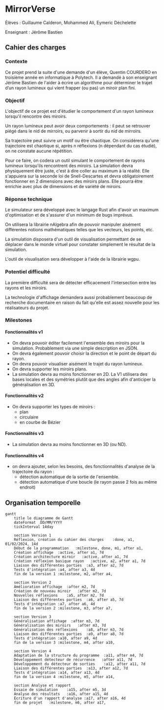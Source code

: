 # MirrorVerse

Élèves : Guillaume Calderon, Mohammed Ali, Eymeric Déchelette

Enseignant : Jérôme Bastien

## Cahier des charges

### Contexte

Ce projet prend la suite d'une demande d'un élève, Quentin COURDERO en troisième année en informatique à Polytech. Il a demandé à son enseignant Jérôme Bastien  de l'aider à écrire un algorithme pour déterminer le trajet d’un rayon lumineux qui vient frapper (ou pas) un miroir plan fini. 

### Objectif

L'objectif de ce projet est d'étudier le comportement d'un rayon lumineux lorsqu'il rencontre des miroirs.

Un rayon lumineux peut avoir deux comportements : il peut se retrouver piégé dans le nid de mirroirs, ou parvenir à sortir du nid de mirroirs.

Sa trajectoire peut suivre un motif ou être chaotique.
On considérera qu'une trajectoire est chaotique si, après n réflexions (n dépendant du cas étudié), on ne constate aucune répétition.

Pour ce faire, on codera un outil simulant le comportement de rayons lumineux lorsqu'ils rencontrent des miroirs.
La simulation devra physiquement être juste, c'est à dire coller au maximum à la réalité.
Elle s'appuiera sur la seconde loi de Snell-Descartes et devra obligatoirement fonctionner en 2 dimensions avec des miroirs plans.
Elle pourra être enrichie avec plus de dimensions et de variété de miroirs.

### Réponse technique

Le simulateur sera développé avec le langage Rust afin d'avoir un maximum d'optimisation et de s'assurer d'un minimum de bugs imprévus.

On utilisera la librairie nAlgebra afin de pouvoir manipuler aisément différentes notions mathématiques telles que les vecteurs, les points, etc.

La simulation disposera d'un outil de visualisation permettant de se déplacer dans le monde virtuel pour constater simplement le résultat de la simulation.

L'outil de visualisation sera développer à l'aide de la librairie wgpu.

### Potentiel difficulté

La première difficulté sera de détecter efficacement l'intersection entre les rayons et les miroirs.

La technologie d'affichage demandera aussi probablement beaucoup de recherche documentaire en raison du fait qu'elle est assez nouvelle pour les réalisateurs du projet.


### Milestones

#### Fonctionnalités v1

- On devra pouvoir éditer facilement l'ensemble des miroirs pour la simulation. Probablement via une simple description en JSON.
- On devra également pouvoir choisir la direction et le point de départ du rayon.
- On devra pouvoir visualiser aisément le trajet du rayon lumineux.
- On devra supporter les miroirs plans.
- La simulation devra au moins fonctionner en 2D.
 La V1 utilisera des bases locales et des symétries plutôt que des angles afin d'anticiper la généralisation en 3D.


#### Fonctionnalités v2

- On devra supporter les types de miroirs :
    + plan
    + circulaire
    + en courbe de Bézier

#### Fonctionnalités v3

- La simulation devra au moins fonctionner en 3D (ou ND).

#### Fonctionnalités v4

- on devra ajouter, selon les besoins, des fonctionnalités d'analyse de la trajectoire du rayon :
    + détection automatique de la sortie de l'ensemble.
    + détection automatique d'une boucle (le rayon passe 2 fois au même endroit)

## Organisation temporelle

```mermaid
gantt
    title le diagramme de Gantt
    dateFormat  DD/MM/YYYY
    tickInterval 14day

    section Version 1
    Réflexion, création du cahier des charges    :done, a1, 01/02/2024, 14d
    Début de la programmation   :milestone, done, m1, after a1,
    Création affichage  :active, after a1, 7d
    Création architecture miroir   :active, after a1, 7d
    Création réflexion basique rayon   :active, a2, after a1, 7d
    Liaison des différentes parties  :a3, after a2, 7d
    Tests d'intégration :a4, after a3, 4d
    fin de la version 1 :milestone, m2, after a4,

    section Version 2
    Amélioration affichage  :after m2, 7d
    Création de nouveau miroir   :after m2, 7d
    Nouvelles réflexions    :a5, after m2, 7d
    Liaison des différentes parties  :a6, after a5, 7d
    Tests d'intégration :a7, after a6, 4d
    fin de la version 2 :milestone, m3, after a7,

    section Version 3
    Généralisation affichage  :after m3, 7d
    Généralisation des miroirs   :after m3, 7d
    Généralisation des réflexions    :a8, after m3, 7d
    Liaison des différentes parties  :a9, after a8, 7d
    Tests d'intégration :a10, after a9, 4d
    fin de la version 3 :milestone, m4, after a10,

    section Version 4
    Adaptation de la structure du programme  :a11, after m4, 7d
    Développement détecteur de récurrence   :after a11, 7d
    Développement du détecteur de sorties    :a12, after a11, 7d
    Liaison des différentes parties  :a13, after a12, 7d
    Tests d'intégration :a14, after a13, 4d
    fin de la version 4 :milestone, m5, after a14,

    section Analyse et rapport
    Essaie de simulation    :a15, after m5, 3d
    Analyse des résultats   :a16, after a15, 4d
    Écriture d'un rapport d'analyse :a17, after a16, 4d
    fin de projet   :milestone, m6, after a17,
```



